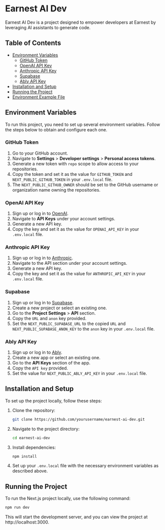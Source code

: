 # Earnest AI Dev

Earnest AI Dev is a project designed to empower developers at Earnest by leveraging AI assistants to generate code.

## Table of Contents

- [Environment Variables](#environment-variables)
  - [GitHub Token](#github-token)
  - [OpenAI API Key](#openai-api-key)
  - [Anthropic API Key](#anthropic-api-key)
  - [Supabase](#supabase)
  - [Ably API Key](#ably-api-key)
- [Installation and Setup](#installation-and-setup)
- [Running the Project](#running-the-project)
- [Environment Example File](#environment-example-file)

## Environment Variables

To run this project, you need to set up several environment variables. Follow the steps below to obtain and configure each one.

### GitHub Token

1. Go to your GitHub account.
2. Navigate to **Settings** > **Developer settings** > **Personal access tokens**.
3. Generate a new token with `repo` scope to allow access to your repositories.
4. Copy the token and set it as the value for `GITHUB_TOKEN` and `NEXT_PUBLIC_GITHUB_TOKEN` in your `.env.local` file.
5. The `NEXT_PUBLIC_GITHUB_OWNER` should be set to the GitHub username or organization name owning the repositories.

### OpenAI API Key

1. Sign up or log in to [OpenAI](https://platform.openai.com/).
2. Navigate to **API Keys** under your account settings.
3. Generate a new API key.
4. Copy the key and set it as the value for `OPENAI_API_KEY` in your `.env.local` file.

### Anthropic API Key

1. Sign up or log in to [Anthropic](https://www.anthropic.com/).
2. Navigate to the API section under your account settings.
3. Generate a new API key.
4. Copy the key and set it as the value for `ANTHROPIC_API_KEY` in your `.env.local` file.

### Supabase

1. Sign up or log in to [Supabase](https://supabase.com/).
2. Create a new project or select an existing one.
3. Go to the **Project Settings** > **API** section.
4. Copy the `URL` and `anon` key provided.
5. Set the `NEXT_PUBLIC_SUPABASE_URL` to the copied `URL` and `NEXT_PUBLIC_SUPABASE_ANON_KEY` to the `anon` key in your `.env.local` file.

### Ably API Key

1. Sign up or log in to [Ably](https://ably.com/).
2. Create a new app or select an existing one.
3. Go to the **API Keys** section of the app.
4. Copy the `API key` provided.
5. Set the value for `NEXT_PUBLIC_ABLY_API_KEY` in your `.env.local` file.

## Installation and Setup

To set up the project locally, follow these steps:

1. Clone the repository:
    ```bash
    git clone https://github.com/yourusername/earnest-ai-dev.git
    ```
2. Navigate to the project directory:
    ```bash
    cd earnest-ai-dev
    ```
3. Install dependencies:
    ```bash
    npm install
    ```
4. Set up your `.env.local` file with the necessary environment variables as described above.

## Running the Project

To run the Next.js project locally, use the following command:

```bash
npm run dev
```

This will start the development server, and you can view the project at http://localhost:3000.